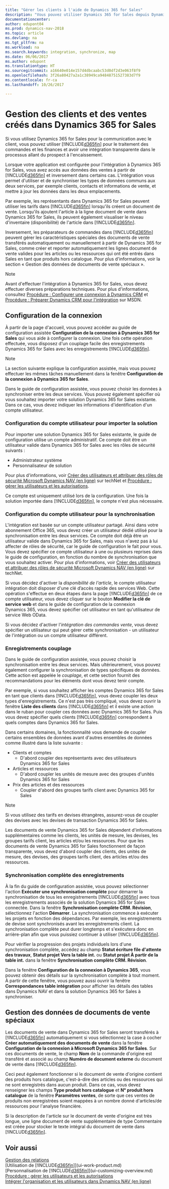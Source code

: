 ```yaml
---
title: "Gérer les clients à l'aide de Dynamics 365 for Sales"
description: "Vous pouvez utiliser Dynamics 365 for Sales depuis Dynamics NAV pour mapper les données et avoir une intégration et une synchronisation parfaites dans le processus allant du prospect à l'encaissement."
documentationcenter: 
author: edupont04
ms.prod: dynamics-nav-2018
ms.topic: article
ms.devlang: na
ms.tgt_pltfrm: na
ms.workload: na
ms.search.keywords: integration, synchronize, map
ms.date: 06/06/2017
ms.author: edupont
ms.translationtype: HT
ms.sourcegitcommit: a16640e014e157d4dbcaabc53d0df2d3e063f8f9
ms.openlocfilehash: 3f26a80427a2a1c38949ca94848751527383d7f9
ms.contentlocale: fr-ca
ms.lasthandoff: 10/26/2017

---
```

# <a name="managing-customers-and-sales-created-in-dynamics-365-for-sales"></a>Gestion des clients et des ventes créés dans Dynamics 365 for Sales
Si vous utilisez Dynamics 365 for Sales pour la communication avec le client, vous pouvez utiliser [!INCLUDE[d365fin](includes/d365fin_md.md)] pour le traitement des commandes et les finances et avoir une intégration transparente dans le processus allant du prospect à l'encaissement.

Lorsque votre application est configurée pour l'intégration à Dynamics 365 for Sales, vous avez accès aux données des ventes à partir de [!INCLUDE[d365fin](includes/d365fin_md.md)] et inversement dans certains cas. L'intégration vous permet d'utiliser et de synchroniser les types de données communs aux deux services, par exemple clients, contacts et informations de vente, et mettre à jour les données dans les deux emplacements.  

Par exemple, les représentants dans Dynamics 365 for Sales peuvent utiliser les tarifs dans [!INCLUDE[d365fin](includes/d365fin_md.md)] lorsqu'ils créent un document de vente. Lorsqu'ils ajoutent l'article à la ligne document de vente dans Dynamics 365 for Sales, ils peuvent également visualiser le niveau d'inventaire (disponibilité) de l'article dans [!INCLUDE[d365fin](includes/d365fin_md.md)].

Inversement, les préparateurs de commandes dans [!INCLUDE[d365fin](includes/d365fin_md.md)] peuvent gérer les caractéristiques spéciales des documents de vente transférés automatiquement ou manuellement à partir de Dynamics 365 for Sales, comme créer et reporter automatiquement les lignes document de vente valides pour les articles ou les ressources qui ont été entrés dans Sales en tant que produits hors catalogue. Pour plus d'informations, voir la section « Gestion des données de documents de vente spéciaux ».  

> [!NOTE]
> Avant d'effectuer l'intégration à Dynamics 365 for Sales, vous devez effectuer diverses préparations techniques. Pour plus d'informations, consultez [Procédure : Configurer une connexion à Dynamics CRM](https://msdn.microsoft.com/en-us/dynamics-nav/how-to-set-up-a-dynamics-crm-connection) et [Procédure : Préparer Dynamics CRM pour l'intégration](https://msdn.microsoft.com/en-us/dynamics-nav/how-to-prepare-dynamics-crm-for-integration) sur MSDN.

## <a name="setting-up-the-connection"></a>Configuration de la connexion
À partir de la page d'accueil, vous pouvez accéder au guide de configuration assistée **Configuration de la connexion à Dynamics 365 for Sales** qui vous aide à configurer la connexion. Une fois cette opération effectuée, vous disposez d'un couplage facile des enregistrements Dynamics 365 for Sales avec les enregistrements [!INCLUDE[d365fin](includes/d365fin_md.md)].  

> [!NOTE]  
> La section suivante explique la configuration assistée, mais vous pouvez effectuer les mêmes tâches manuellement dans la fenêtre **Configuration de la connexion à Dynamics 365 for Sales**.

Dans le guide de configuration assistée, vous pouvez choisir les données à synchroniser entre les deux services. Vous pouvez également spécifier où vous souhaitez importer votre solution Dynamics 365 for Sales existante. Dans ce cas, vous devez indiquer les informations d'identification d'un compte utilisateur.

### <a name="setting-up-the-user-account-for-importing-the-solution"></a>Configuration du compte utilisateur pour importer la solution
Pour importer une solution Dynamics 365 for Sales existante, le guide de configuration utilise un compte administratif. Ce compte doit être un utilisateur valide dans Dynamics 365 for Sales avec les rôles de sécurité suivants :

* Administrateur système  
* Personnalisateur de solution  

Pour plus d'informations, voir [Créer des utilisateurs et attribuer des rôles de sécurité Microsoft Dynamics NAV (en ligne)](https://technet.microsoft.com/library/jj191623.aspx) sur techNet et [Procédure : gérer les utilisateurs et les autorisations](ui-how-users-permissions.md).  

Ce compte est uniquement utilisé lors de la configuration. Une fois la solution importée dans [!INCLUDE[d365fin](includes/d365fin_md.md)], le compte n'est plus nécessaire.

### <a name="setting-up-the-user-account-for-synchronization"></a>Configuration du compte utilisateur pour la synchronisation
L'intégration est basée sur un compte utilisateur partagé. Ainsi dans votre abonnement Office 365, vous devez créer un utilisateur dédié utilisé pour la synchronisation entre les deux services. Ce compte doit déjà être un utilisateur valide dans Dynamics 365 for Sales, mais vous n'avez pas à lui affecter de rôles de sécurité, car le guide de configuration le fait pour vous. Vous devez spécifier ce compte utilisateur à une ou plusieurs reprises dans le guide de configuration, en fonction du nombre de synchronisation que vous souhaitez activer. Pour plus d'informations, voir [Créer des utilisateurs et attribuer des rôles de sécurité Microsoft Dynamics NAV (en ligne)](https://technet.microsoft.com/library/jj191623.aspx) sur techNet.

Si vous décidez d'activer la *disponibilité de l'article*, le compte utilisateur intégration doit disposer d'une clé d’accès rapide des services Web. Cette opération s'effectue en deux étapes dans la page [!INCLUDE[d365fin](includes/d365fin_md.md)] de ce compte utilisateur, vous devez cliquer sur le bouton **Modifier la clé de service web** et dans le guide de configuration de la connexion Dynamics 365, vous devez spécifier cet utilisateur en tant qu'utilisateur de service Web OData.

Si vous décidez d'activer l'*intégration des commandes vente*, vous devez spécifier un utilisateur qui peut gérer cette synchronisation - un utilisateur de l'intégration ou un compte utilisateur différent.

### <a name="coupling-records"></a>Enregistrements couplage
Dans le guide de configuration assistée, vous pouvez choisir la synchronisation entre les deux services. Mais ultérieurement, vous pouvez également configurer la synchronisation de types spécifiques de données. Cette action est appelée le *couplage*, et cette section fournit des recommandations pour les éléments dont vous devez tenir compte.

Par exemple, si vous souhaitez afficher les comptes Dynamics 365 for Sales en tant que clients dans [!INCLUDE[d365fin](includes/d365fin_md.md)], vous devez coupler les deux types d'enregistrements. Ce n'est pas très compliqué, vous devez ouvrir la fenêtre **Liste des clients** dans [!INCLUDE[d365fin](includes/d365fin_md.md)] et il existe une action dans le ruban pour coupler ces données avec Dynamics 365 for Sales. Puis vous devez spécifier quels clients [!INCLUDE[d365fin](includes/d365fin_md.md)] correspondent à quels comptes dans Dynamics 365 for Sales.

Dans certains domaines, la fonctionnalité vous demande de coupler certains ensembles de données avant d'autres ensembles de données comme illustré dans la liste suivante :

* Clients et comptes  
  * D'abord coupler des représentants avec des utilisateurs Dynamics 365 for Sales  
* Articles et ressources  
  * D'abord coupler les unités de mesure avec des groupes d'unités Dynamics 365 for Sales  
* Prix des articles et des ressources  
  * Coupler d'abord des groupes tarifs client avec Dynamics 365 for Sales  

> [!NOTE]  
>   Si vous utilisez des tarifs en devises étrangères, assurez-vous de coupler des devises avec les devises de transaction Dynamics 365 for Sales.

Les documents de vente Dynamics 365 for Sales dépendent d'informations supplémentaires comme les clients, les unités de mesure, les devises, les groupes tarifs client, les articles et/ou les ressources. Pour que les documents de vente Dynamics 365 for Sales fonctionnent de façon transparente, vous devez d'abord coupler des clients, des unités de mesure, des devises, des groupes tarifs client, des articles et/ou des ressources.

### <a name="synchronizing-records-fully"></a>Synchronisation complète des enregistrements
À la fin du guide de configuration assistée, vous pouvez sélectionner l'action **Exécuter une synchronisation complète** pour démarrer la synchronisation de tous les enregistrements [!INCLUDE[d365fin](includes/d365fin_md.md)] avec tous les enregistrements associés de la solution Dynamics 365 for Sales connectée. Dans la fenêtre **Synchronisation complète CRM. Révision**, sélectionnez l'action **Démarrer**. La synchronisation commence à exécuter les projets en fonction des dépendances. Par exemple, les enregistrements de devise sont synchronisés avant les enregistrements client. La synchronisation complète peut durer longtemps et s'exécutera donc en arrière-plan afin que vous puissiez continuer à utiliser [!INCLUDE[d365fin](includes/d365fin_md.md)].

Pour vérifier la progression des projets individuels lors d'une synchronisation complète, accédez au champ **Statut écriture file d'attente des travaux**, **Statut projet Vers la table int.** ou **Statut projet À partir de la table int.** dans la fenêtre **Synchronisation complète CRM. Révision**.

Dans la fenêtre **Configuration de la connexion à Dynamics 365**, vous pouvez obtenir des détails sur la synchronisation complète à tout moment. À partir de cette fenêtre, vous pouvez aussi ouvrir la fenêtre **Correspondances table intégration** pour afficher les détails des tables dans Dynamics NAV et dans la solution Dynamics 365 for Sales à synchroniser.

## <a name="handling-special-sales-order-data"></a>Gestion des données de documents de vente spéciaux
Les documents de vente dans Dynamics 365 for Sales seront transférés à [!INCLUDE[d365fin](includes/d365fin_md.md)] automatiquement si vous sélectionnez la case à cocher **Créer automatiquement des documents de vente** dans la fenêtre **Configuration de la connexion à Microsoft Dynamics 365 for Sales**. Sur ces documents de vente, le champ **Nom** de la commande d'origine est transféré et associé au champ **Numéro de document externe** du document de vente dans [!INCLUDE[d365fin](includes/d365fin_md.md)].

Ceci peut également fonctionner si le document de vente d'origine contient des produits hors catalogue, c'est-à-dire des articles ou des ressources qui ne sont enregistrés dans aucun produit. Dans ce cas, vous devez renseigner les champs **Type produit hors catalogue** et **N° produit hors catalogue** de la fenêtre **Paramètres ventes**, de sorte que ces ventes de produits non enregistrées soient mappées à un nombre donné d'articles/de ressources pour l'analyse financière.

Si la description de l'article sur le document de vente d'origine est très longue, une ligne document de vente supplémentaire de type Commentaire est créée pour stocker le texte intégral du document de vente dans [!INCLUDE[d365fin](includes/d365fin_md.md)].

## <a name="see-also"></a>Voir aussi
[Gestion des relations](marketing-relationship-management.md)  
[Utilisation de [!INCLUDE[d365fin](includes/d365fin_md.md)]](ui-work-product.md)  
[Personnalisation de [!INCLUDE[d365fin](includes/d365fin_md.md)]](ui-customizing-overview.md)  
[Procédure : gérer les utilisateurs et les autorisations](ui-how-users-permissions.md)    
[Intégrer l'organisation et les utilisateurs dans Dynamics NAV (en ligne)](https://www.microsoft.com/en-US/Dynamics/crm-customer-center/onboard-your-organization-and-users-to-dynamics-365-online.aspx)  

##

